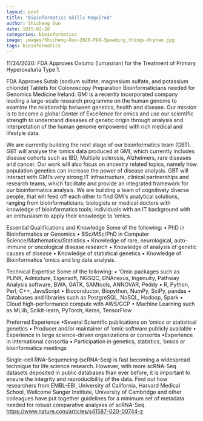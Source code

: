 ```yaml
---
layout: post
title: "Bioinformatics Skills Required"
author: Shicheng Guo
date: 1915-02-28
categories: bioinformatics
image: images/Shicheng-Guo-2020-FDA-Speeding_things-Orphan.jpg
tags: bioinformatics
---
```

11/24/2020: FDA Approves Oxlumo (lumasiran) for the Treatment of Primary Hyperoxaluria Type 1. 

FDA Approves Sutab (sodium sulfate, magnesium sulfate, and potassium chloride) Tablets for Colonoscopy Preparation
Bioinformaticians needed for Genomics Medicine Ireland. GMI is a recently incorporated company leading a large-scale research programme on the human genome to examine the relationship between genetics, health and disease. Our mission is to become a global Center of Excellence for omics and use our scientific strength to understand diseases of genetic origin through analysis and interpretation of the human genome empowered with rich medical and lifestyle data.

We are currently building the next stage of our bioinformatics team (GBT). GBT will analyse the ‘omics data produced at GMI, which currently includes disease cohorts such as IBD, Multiple sclerosis, Alzheimers, rare diseases and cancer. Our work will also focus on ancestry related topics, namely how population genetics can increase the power of disease analysis. GBT will interact with GMI’s very strong IT infrastructure, clinical partnerships and research teams, which facilitate and provide an integrated framework for our bioinformatics analysis. We are building a team of cognitively diverse people, that will feed off each other to find GMI’s analytical solutions, ranging from bioinformaticians; biologists or medical doctors with knowledge of bioinformatics tools; individuals with an IT background with an enthusiasm to apply their knowledge to ’omics.

Essential Qualifications and Knowledge Some of the following: • PhD in Bioinformatics or Genomics • BSc/MSc/PhD in Computer Science/Mathematics/Statistics • Knowledge of rare, neurological, auto-immune or oncological disease research • Knowledge of analysis of genetic causes of disease • Knowledge of statistical genetics • Knowledge of Bioinformatics ‘omics and big data analysis.

Technical Expertise Some of the following: • ’Omic packages such as PLINK, Admixture, Eigensoft, NGSQC, DNAnexus, Ingenuity, Pathway Analysis software, BWA, GATK, SAMtools, ANNOVAR, Peddy • R, Python, Perl, C++, JavaScript • Bioconductor, Biopython, NumPy, SciPy, pandas • Databases and libraries such as PostgreSQL, NoSQL, Hadoop, Spark • Cloud high-performance compute with AWS/GCP • Machine Learning such as MLlib, Scikit-learn, PyTorch, Keras, TensorFlow

Preferred Experience •Several Scientific publications on ’omics or statistical genetics • Producer and/or maintainer of ’omic software publicly available • Experience in large science-driven organizations or consortia •Experience in international consortia • Participation in genetics, statistics, ’omics or bioinformatics meetings

Single-cell RNA-Sequencing (scRNA-Seq) is fast becoming a widespread technique for life science research. However, with more scRNA-Seq datasets deposited in public databases than ever before, it is important to ensure the integrity and reproducibility of the data. Find out how researchers from EMBL-EBI, University of California, Harvard Medical School, Wellcome Sanger Institute, University of Cambridge and other colleagues have put together guidelines for a minimum set of metadata needed for robust comparative analyses of scRNA-Seq. https://www.nature.com/articles/s41587-020-00744-z

